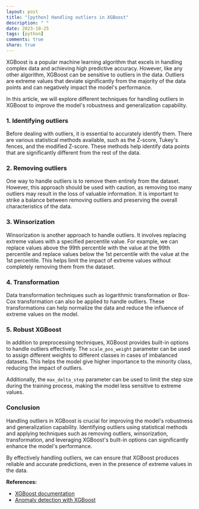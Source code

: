 ```yaml
---
layout: post
title: "[python] Handling outliers in XGBoost"
description: " "
date: 2023-10-25
tags: [python]
comments: true
share: true
---
```


XGBoost is a popular machine learning algorithm that excels in handling complex data and achieving high predictive accuracy. However, like any other algorithm, XGBoost can be sensitive to outliers in the data. Outliers are extreme values that deviate significantly from the majority of the data points and can negatively impact the model's performance.

In this article, we will explore different techniques for handling outliers in XGBoost to improve the model's robustness and generalization capability.

### 1. Identifying outliers

Before dealing with outliers, it is essential to accurately identify them. There are various statistical methods available, such as the Z-score, Tukey's fences, and the modified Z-score. These methods help identify data points that are significantly different from the rest of the data.

### 2. Removing outliers

One way to handle outliers is to remove them entirely from the dataset. However, this approach should be used with caution, as removing too many outliers may result in the loss of valuable information. It is important to strike a balance between removing outliers and preserving the overall characteristics of the data.

### 3. Winsorization

Winsorization is another approach to handle outliers. It involves replacing extreme values with a specified percentile value. For example, we can replace values above the 99th percentile with the value at the 99th percentile and replace values below the 1st percentile with the value at the 1st percentile. This helps limit the impact of extreme values without completely removing them from the dataset.

### 4. Transformation

Data transformation techniques such as logarithmic transformation or Box-Cox transformation can also be applied to handle outliers. These transformations can help normalize the data and reduce the influence of extreme values on the model.

### 5. Robust XGBoost

In addition to preprocessing techniques, XGBoost provides built-in options to handle outliers effectively. The `scale_pos_weight` parameter can be used to assign different weights to different classes in cases of imbalanced datasets. This helps the model give higher importance to the minority class, reducing the impact of outliers.

Additionally, the `max_delta_step` parameter can be used to limit the step size during the training process, making the model less sensitive to extreme values.

### Conclusion

Handling outliers in XGBoost is crucial for improving the model's robustness and generalization capability. Identifying outliers using statistical methods and applying techniques such as removing outliers, winsorization, transformation, and leveraging XGBoost's built-in options can significantly enhance the model's performance.

By effectively handling outliers, we can ensure that XGBoost produces reliable and accurate predictions, even in the presence of extreme values in the data.

**References:**
- [XGBoost documentation](https://xgboost.readthedocs.io/)
- [Anomaly detection with XGBoost](https://towardsdatascience.com/anomaly-detection-with-xgboost-5f356b4ca07)